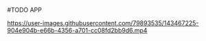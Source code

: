 #TODO APP

https://user-images.githubusercontent.com/79893535/143467225-904e904b-e66b-4356-a701-cc08fd2bb9d6.mp4
